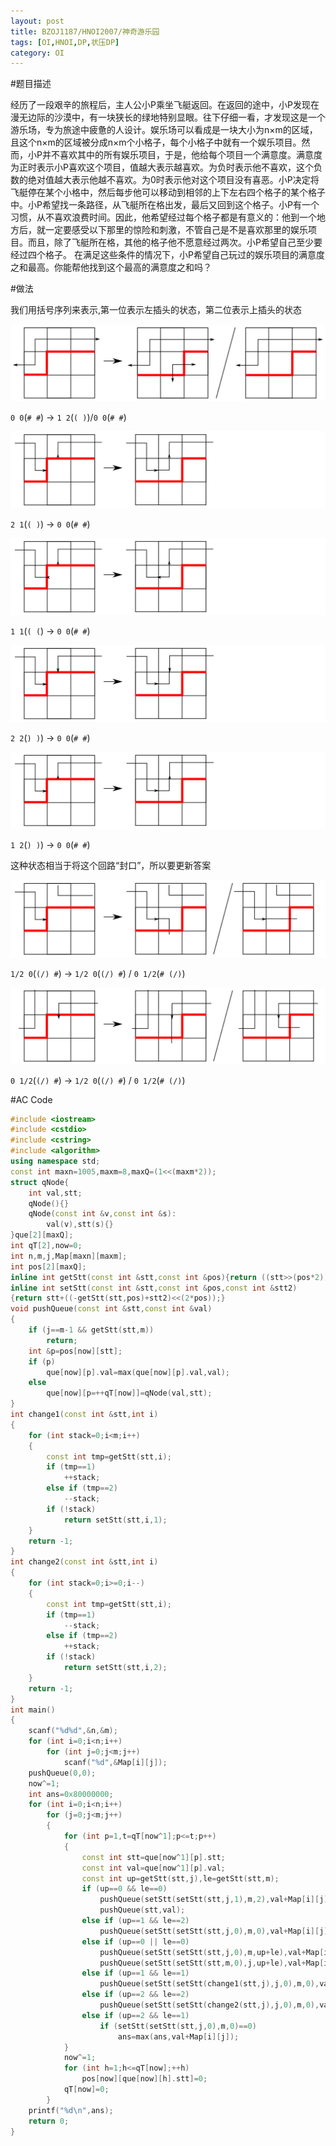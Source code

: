 ```yaml
---
layout: post
title: BZOJ1187/HNOI2007/神奇游乐园
tags: [OI,HNOI,DP,状压DP]
category: OI
---
```


#题目描述

经历了一段艰辛的旅程后，主人公小P乘坐飞艇返回。在返回的途中，小P发现在漫无边际的沙漠中，有一块狭长的绿地特别显眼。往下仔细一看，才发现这是一个游乐场，专为旅途中疲惫的人设计。娱乐场可以看成是一块大小为n×m的区域，且这个n×m的区域被分成n×m个小格子，每个小格子中就有一个娱乐项目。然而，小P并不喜欢其中的所有娱乐项目，于是，他给每个项目一个满意度。满意度为正时表示小P喜欢这个项目，值越大表示越喜欢。为负时表示他不喜欢，这个负数的绝对值越大表示他越不喜欢。为0时表示他对这个项目没有喜恶。小P决定将飞艇停在某个小格中，然后每步他可以移动到相邻的上下左右四个格子的某个格子中。小P希望找一条路径，从飞艇所在格出发，最后又回到这个格子。小P有一个习惯，从不喜欢浪费时间。因此，他希望经过每个格子都是有意义的：他到一个地方后，就一定要感受以下那里的惊险和刺激，不管自己是不是喜欢那里的娱乐项目。而且，除了飞艇所在格，其他的格子他不愿意经过两次。小P希望自己至少要经过四个格子。 在满足这些条件的情况下，小P希望自己玩过的娱乐项目的满意度之和最高。你能帮他找到这个最高的满意度之和吗？

#做法

我们用括号序列来表示,第一位表示左插头的状态，第二位表示上插头的状态

![](/images/oi/bzoj/bzoj1187_pic1.svg)

`0 0`(`# #`) -> `1 2`(`( )`)/`0 0`(`# #`) 

![](/images/oi/bzoj/bzoj1187_pic2.svg)

`2 1`(`( )`) -> `0 0`(`# #`) 

![](/images/oi/bzoj/bzoj1187_pic3.svg)

`1 1`(`( (`) -> `0 0`(`# #`)

![](/images/oi/bzoj/bzoj1187_pic4.svg)

`2 2`(`) )`) -> `0 0`(`# #`)

![](/images/oi/bzoj/bzoj1187_pic5.svg)

`1 2`(`) )`) -> `0 0`(`# #`)

这种状态相当于将这个回路“封口”，所以要更新答案

![](/images/oi/bzoj/bzoj1187_pic6_1.svg)

`1/2 0`(`(/) #`) -> `1/2 0`(`(/) #`) / `0 1/2`(`# (/)`)

![](/images/oi/bzoj/bzoj1187_pic6_2.svg)

`0 1/2`(`(/) #`) -> `1/2 0`(`(/) #`) / `0 1/2`(`# (/)`)

#AC Code

```cpp
#include <iostream>
#include <cstdio>
#include <cstring>
#include <algorithm>
using namespace std;
const int maxn=1005,maxm=8,maxQ=(1<<(maxm*2));
struct qNode{
    int val,stt;
    qNode(){}
    qNode(const int &v,const int &s):
        val(v),stt(s){}
}que[2][maxQ];
int qT[2],now=0;
int n,m,j,Map[maxn][maxm];
int pos[2][maxQ];
inline int getStt(const int &stt,const int &pos){return ((stt>>(pos*2))&3);}
inline int setStt(const int &stt,const int &pos,const int &stt2)
{return stt+((-getStt(stt,pos)+stt2)<<(2*pos));}
void pushQueue(const int &stt,const int &val)
{
    if (j==m-1 && getStt(stt,m))
        return;
    int &p=pos[now][stt];
    if (p)
        que[now][p].val=max(que[now][p].val,val);
    else
        que[now][p=++qT[now]]=qNode(val,stt);
}
int change1(const int &stt,int i)
{
    for (int stack=0;i<m;i++)
    {
        const int tmp=getStt(stt,i);
        if (tmp==1)
            ++stack;
        else if (tmp==2)
            --stack;
        if (!stack)
            return setStt(stt,i,1);
    }
    return -1;
}
int change2(const int &stt,int i)
{
    for (int stack=0;i>=0;i--)
    {
        const int tmp=getStt(stt,i);
        if (tmp==1)
            --stack;
        else if (tmp==2)
            ++stack;
        if (!stack)
            return setStt(stt,i,2);
    }
    return -1;
}
int main()
{
    scanf("%d%d",&n,&m);
    for (int i=0;i<n;i++)
        for (int j=0;j<m;j++)
            scanf("%d",&Map[i][j]);
    pushQueue(0,0);
    now^=1;
    int ans=0x80000000;
    for (int i=0;i<n;i++)
        for (j=0;j<m;j++)
        {
            for (int p=1,t=qT[now^1];p<=t;p++)
            {
                const int stt=que[now^1][p].stt;
                const int val=que[now^1][p].val;
                const int up=getStt(stt,j),le=getStt(stt,m);
                if (up==0 && le==0)
                    pushQueue(setStt(setStt(stt,j,1),m,2),val+Map[i][j]),
                    pushQueue(stt,val);
                else if (up==1 && le==2)
                    pushQueue(setStt(setStt(stt,j,0),m,0),val+Map[i][j]);
                else if (up==0 || le==0)
                    pushQueue(setStt(setStt(stt,j,0),m,up+le),val+Map[i][j]),
                    pushQueue(setStt(setStt(stt,m,0),j,up+le),val+Map[i][j]);
                else if (up==1 && le==1)
                    pushQueue(setStt(setStt(change1(stt,j),j,0),m,0),val+Map[i][j]);
                else if (up==2 && le==2)
                    pushQueue(setStt(setStt(change2(stt,j),j,0),m,0),val+Map[i][j]);
                else if (up==2 && le==1)
                    if (setStt(setStt(stt,j,0),m,0)==0)
                        ans=max(ans,val+Map[i][j]);
            }
            now^=1;
            for (int h=1;h<=qT[now];++h)
                pos[now][que[now][h].stt]=0;
            qT[now]=0;
        }
    printf("%d\n",ans);
    return 0;
}
```
